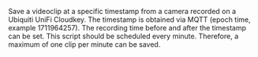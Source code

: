 Save a videoclip at a specific timestamp from a camera recorded on a Ubiquiti UniFi Cloudkey. 
The timestamp is obtained via MQTT (epoch time, example 1711964257). The recording time 
before and after the timestamp can be set. 
This script should be scheduled every minute. Therefore, a maximum of one clip per minute can be saved.
